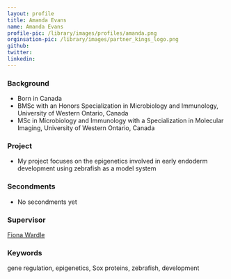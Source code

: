 ```yaml
---
layout: profile
title: Amanda Evans
name: Amanda Evans
profile-pic: /library/images/profiles/amanda.png
orginsation-pic: /library/images/partner_kings_logo.png
github:
twitter:
linkedin:
---
```

### Background
-   Born in Canada
-   BMSc with an Honors Specialization in Microbiology and Immunology, University of Western Ontario, Canada
-   MSc in Microbiology and Immunology with a Specialization in Molecular Imaging, University of Western Ontario, Canada

### Project
-   My project focuses on the epigenetics involved in early endoderm development using zebrafish as a model system

### Secondments
-   No secondments yet

### Supervisor
[Fiona Wardle](https://www.kcl.ac.uk/lsm/research/divisions/randall/research/sections/signalling/wardle/index.aspx)

### Keywords
gene regulation, epigenetics, Sox proteins, zebrafish, development
